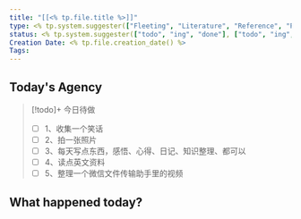 ```yaml
---
title: "[[<% tp.file.title %>]]"
type: <% tp.system.suggester(["Fleeting", "Literature", "Reference", "Permanent"], ["Fleeting", "Literature", "Reference", "Permanent"],true,'type') %>
status: <% tp.system.suggester(["todo", "ing", "done"], ["todo", "ing", "done"],true,'type') %>
Creation Date: <% tp.file.creation_date() %>
Tags:
---
```

## Today's Agency
> [!todo]+ 今日待做
> - [ ] 1、收集一个笑话
> - [ ] 2、拍一张照片
> - [ ] 3、每天写点东西，感悟、心得、日记、知识整理、都可以
> - [ ] 4、读点英文资料
> - [ ] 5、整理一个微信文件传输助手里的视频

## What happened today?